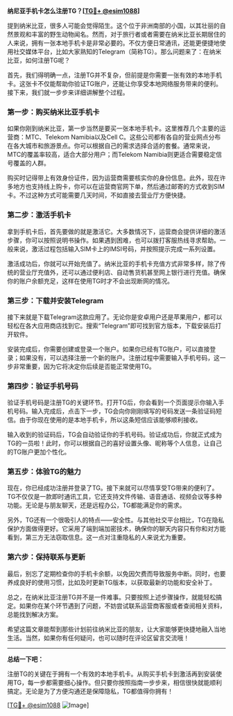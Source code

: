 **纳尼亚手机卡怎么注册TG？[[TG💪+ @esim1088](https://t.me/s/esim1088)]**

提到纳米比亚，很多人可能会觉得陌生。这个位于非洲南部的小国，以其壮丽的自然景观和丰富的野生动物闻名。然而，对于旅行者或者需要在纳米比亚长期居住的人来说，拥有一张本地手机卡是非常必要的。不仅方便日常通讯，还能更便捷地使用社交媒体平台，比如大家熟知的Telegram（简称TG）。那么问题来了：在纳米比亚，如何注册TG呢？

首先，我们得明确一点，注册TG并不复杂，但前提是你需要一张有效的本地手机卡。这张卡不仅能帮助你验证TG账户，还能让你享受本地网络服务带来的便利。接下来，我们就一步步来详细讲解整个过程。

### **第一步：购买纳米比亚手机卡**

如果你刚到纳米比亚，第一步当然是要买一张本地手机卡。这里推荐几个主要的运营商：MTC、Telekom Namibia以及Cell C。这些公司都有各自的营业网点分布在各大城市和旅游景点。你可以根据自己的需求选择合适的套餐。通常来说，MTC的覆盖率较高，适合大部分用户；而Telekom Namibia则更适合需要稳定信号覆盖的人群。

购买时记得带上有效身份证件，因为运营商需要核实你的身份信息。此外，现在许多地方也支持线上购卡，你可以在运营商官网下单，然后通过邮寄的方式收到SIM卡。不过这种方式可能需要几天时间，不如直接去营业厅方便快捷。

### **第二步：激活手机卡**

拿到手机卡后，首先要做的就是激活它。大多数情况下，运营商会提供详细的激活步骤，你可以按照说明书操作。如果遇到困难，也可以拨打客服热线寻求帮助。一般来说，激活过程包括输入SIM卡上的IMSI号码，并按照提示完成一系列设置。

激活成功后，你就可以开始充值了。纳米比亚的手机卡充值方式非常多样，除了传统的营业厅充值外，还可以通过便利店、自动售货机甚至网上银行进行充值。确保你的账户余额充足，这样在使用TG时才不会出现断网的情况。

### **第三步：下载并安装Telegram**

接下来就是下载Telegram这款应用了。无论你是安卓用户还是苹果用户，都可以轻松在各大应用商店找到它。搜索“Telegram”即可找到官方版本，下载安装后打开软件。

安装完成后，你需要创建或登录一个账户。如果你已经有TG账户，可以直接登录；如果没有，可以选择注册一个新的账户。注册过程中需要输入手机号码，这一步非常重要，因为它将决定你后续是否能正常使用TG。

### **第四步：验证手机号码**

验证手机号码是注册TG的关键环节。打开TG后，你会看到一个页面提示你输入手机号码。输入完成后，点击下一步，TG会向你刚刚填写的号码发送一条验证码短信。由于你现在使用的是本地手机卡，所以这条短信应该能够顺利接收。

输入收到的验证码后，TG会自动验证你的手机号码。验证成功后，你就正式成为TG的一员啦！此时，你可以根据自己的喜好设置头像、昵称等个人信息，让自己的TG账户更加个性化。

### **第五步：体验TG的魅力**

现在，你已经成功注册并登录了TG。接下来就可以尽情享受TG带来的便利了。TG不仅仅是一款即时通讯工具，它还支持文件传输、语音通话、视频会议等多种功能。无论是与朋友聊天，还是远程办公，TG都能满足你的需求。

另外，TG还有一个很吸引人的特点——安全性。与其他社交平台相比，TG在隐私保护方面做得更好。它采用了端到端加密技术，确保你的聊天内容只有你和对方能看到，第三方无法窃取信息。这一点对注重隐私的人来说尤为重要。

### **第六步：保持联系与更新**

最后，别忘了定期检查你的手机卡余额，以免因欠费而导致服务中断。同时，也要养成良好的使用习惯，比如及时更新TG版本，以获取最新的功能和安全补丁。

总之，在纳米比亚注册TG并不是一件难事。只要按照上述步骤操作，就能轻松搞定。如果你在某个环节遇到了问题，不妨尝试联系运营商客服或者查阅相关资料，总能找到解决方案。

希望这篇文章能帮到那些计划前往纳米比亚的朋友，让大家能够更快捷地融入当地生活。当然，如果你有任何疑问，也可以随时在评论区留言交流哦！

---

**总结一下吧：**

注册TG的关键在于拥有一个有效的本地手机卡。从购买手机卡到激活再到安装使用TG，每一步都需要细心操作。但只要你按照指南一步步来，相信很快就能顺利搞定。无论是为了方便沟通还是保障隐私，TG都值得你拥有！

[[TG💪+ @esim1088](https://t.me/s/esim1088) ![Image](https://i.postimg.cc/4NQfJmqS/Snipaste-2025-05-13-00-14-12.png)]